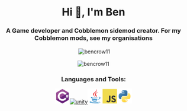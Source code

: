 <h1 align="center">Hi 👋, I'm Ben</h1>
<h3 align="center">A Game developer and Cobblemon sidemod creator. For my Cobblemon mods, see my organisations</h3>

<div align="center">
  <p>&nbsp;<img align="center" src="https://github-readme-stats.vercel.app/api?username=bencrow11&show_icons=true&theme=cobalt&locale=en" alt="bencrow11" /></p>
  
  <p><img align="center" src="https://github-readme-stats.vercel.app/api/top-langs?username=bencrow11&show_icons=true&theme=cobalt&locale=en&layout=compact" alt="bencrow11" /></p>
</div>



<h3 align="center">Languages and Tools:</h3>
<p align="center"><a href="https://www.w3schools.com/cs/" target="_blank" rel="noreferrer"><img src="https://raw.githubusercontent.com/devicons/devicon/master/icons/csharp/csharp-original.svg" alt="csharp" width="40" height="40"/></a><a href="https://unity.com/" target="_blank" rel="noreferrer"><img src="https://www.vectorlogo.zone/logos/unity3d/unity3d-icon.svg" alt="unity" width="40" height="40"/></a><a href="https://www.java.com" target="_blank" rel="noreferrer"><img src="https://raw.githubusercontent.com/devicons/devicon/master/icons/java/java-original.svg" alt="java" width="40" height="40"/></a><a href="https://developer.mozilla.org/en-US/docs/Web/JavaScript" target="_blank" rel="noreferrer"><img src="https://raw.githubusercontent.com/devicons/devicon/master/icons/javascript/javascript-original.svg" alt="javascript" width="40" height="40"/></a><a href="https://www.python.org" target="_blank" rel="noreferrer"><img src="https://raw.githubusercontent.com/devicons/devicon/master/icons/python/python-original.svg" alt="python" width="40" height="40"/> </a>  </p>
